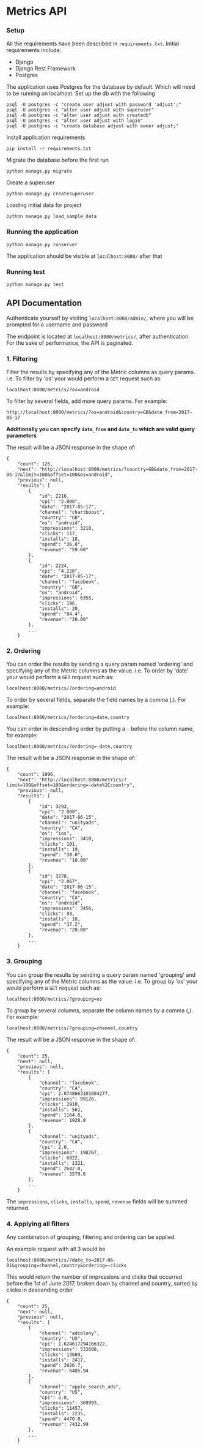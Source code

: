 # Metrics API

### Setup


All the requirements have been described in `requirements.txt`. Initial requirements include:

- Django
- Django Rest Framework
- Postgres

The application uses Postgres for the database by default. Which will need to be running on localhost. Set up the db with the following

    psql -U postgres -c "create user adjust with password 'adjust';"
    psql -U postgres -c "alter user adjust with superuser"
    psql -U postgres -c "alter user adjust with createdb"
    psql -U postgres -c "alter user adjust with login"
    psql -U postgres -c "create database adjust with owner adjust;"

Install application requirements

    pip install -r requirements.txt
    
    
Migrate the database before the first run

    python manage.py migrate

Create a superuser

    python manage.py createsuperuser

Loading initial data for project

    python manage.py load_sample_data

### Running the application

    python manage.py runserver
    
The application should be visible at `localhost:8000/` after that


### Running test

    python manage.py test


## API Documentation

Authenticate yourself by visiting `localhost:8000/admin/`, where you will be prompted for a username and password

The endpoint is located at `localhost:8000/metrics/`, after authentication.
For the sake of performance, the API is paginated.

### 1. Filtering

Filter the results by specifying any of the Metric columns as query params. i.e. To filter by 'os' your would perform a `GET` request such as:
    
    localhost:8000/metrics/?os=android
    
To filter by several fields, add more query params. For example:

    http://localhost:8000/metrics/?os=android&country=GB&date_from=2017-05-17
    

**Additionally you can specify `date_from` and `date_to` which are valid query parameters**
  
The result will be a JSON response in the shape of:

```
{
    "count": 126,
    "next": "http://localhost:8000/metrics/?country=GB&date_from=2017-05-17&limit=100&offset=100&os=android",
    "previous": null,
    "results": [
        {
            "id": 2216,
            "cpi": "2.000",
            "date": "2017-05-17",
            "channel": "chartboost",
            "country": "GB",
            "os": "android",
            "impressions": 3210,
            "clicks": 117,
            "installs": 18,
            "spend": "36.0",
            "revenue": "59.60"
        },
        {
            "id": 2224,
            "cpi": "4.220",
            "date": "2017-05-17",
            "channel": "facebook",
            "country": "GB",
            "os": "android",
            "impressions": 6358,
            "clicks": 196,
            "installs": 20,
            "spend": "84.4",
            "revenue": "20.00"
        },
        ...
    }

```


### 2. Ordering

You can order the results by sending a query param named 'ordering' and specifying any of the Metric columns as the value. i.e. To order by 'date' your would perform a `GET` request such as:
    
    localhost:8000/metrics/?ordering=android
    
To order by several fields, separate the field names by a comma (,). For example:

    localhost:8000/metrics/?ordering=date,country
    
You can order in descending order by putting a `-` before the column name, for example:

    localhost:8000/metrics/?ordering=-date,country

The result will be a JSON response in the shape of:

```
{
    "count": 1096,
    "next": "http://localhost:8000/metrics/?limit=100&offset=100&ordering=-date%2Ccountry",
    "previous": null,
    "results": [
        {
            "id": 3293,
            "cpi": "2.000",
            "date": "2017-06-15",
            "channel": "unityads",
            "country": "CA",
            "os": "ios",
            "impressions": 3410,
            "clicks": 101,
            "installs": 19,
            "spend": "38.0",
            "revenue": "10.00"
        },
        {
            "id": 3278,
            "cpi": "2.067",
            "date": "2017-06-15",
            "channel": "facebook",
            "country": "CA",
            "os": "android",
            "impressions": 3456,
            "clicks": 93,
            "installs": 18,
            "spend": "37.2",
            "revenue": "20.00"
        },
        ...
    }

```

### 3. Grouping

You can group the results by sending a query param named 'grouping' and specifying any of the Metric columns as the value. i.e. To group by 'os' your would perform a `GET` request such as:
    
    localhost:8000/metrics/?grouping=os
    
To group by several columns, separate the column names by a comma (,). For example:

    localhost:8000/metrics/?grouping=channel,country

The result will be a JSON response in the shape of:  
    
```
{
    "count": 25,
    "next": null,
    "previous": null,
    "results": [
        {
            "channel": "facebook",
            "country": "CA",
            "cpi": 2.0748663101604277,
            "impressions": 99126,
            "clicks": 2910,
            "installs": 561,
            "spend": 1164.0,
            "revenue": 1928.0
        },
        {
            "channel": "unityads",
            "country": "CA",
            "cpi": 2.0,
            "impressions": 198767,
            "clicks": 6822,
            "installs": 1321,
            "spend": 2642.0,
            "revenue": 3579.6
        },
        ...
    }

```

The `impressions`, `clicks`, `installs`, `spend`, `revenue` fields will be summed returned.


### 4. Applying all filters

Any combination of grouping, filtering and ordering can be applied.

An example request with all 3 would be 

    localhost:8000/metrics/?date_to=2017-06-01&grouping=channel,country&ordering=-clicks
    
This would return the number of impressions and clicks that occurred before the 1st of June 2017, broken down by channel and country, sorted by clicks in descending order

```
{
    "count": 25,
    "next": null,
    "previous": null,
    "results": [
        {
            "channel": "adcolony",
            "country": "US",
            "cpi": 1.624617294166322,
            "impressions": 532608,
            "clicks": 13089,
            "installs": 2417,
            "spend": 3926.7,
            "revenue": 6485.94
        },
        {
            "channel": "apple_search_ads",
            "country": "US",
            "cpi": 2.0,
            "impressions": 369993,
            "clicks": 11457,
            "installs": 2235,
            "spend": 4470.0,
            "revenue": 7432.99
        },
        ...
    }

```
